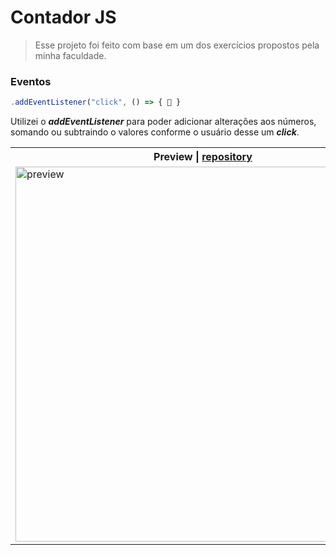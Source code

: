 # Contador JS

> Esse projeto foi feito com base em um dos exercícios propostos pela minha faculdade.

### Eventos

```javascript
.addEventListener("click", () => { 🧐 }
```

Utilizei o _**addEventListener**_ para poder adicionar alterações aos números, somando ou subtraindo o valores conforme o usuário desse um _**click**_.

<table>
    <tr>
        <th>Preview | <a href="https://github.com/renansouzasm/Contador-JS">repository</a></th>
    </tr>
    <tr>
        <td><img width="600px" src="https://user-images.githubusercontent.com/101893896/193991081-77d7f912-bdba-4d56-bd96-7db02a757f0b.png" alt="preview"/></td>
    </tr>
</table>
